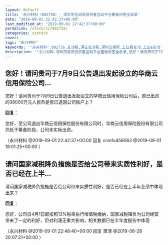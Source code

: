 ```yaml
---
layout: default
title: '永兴材料（002756）- 深交所互动易投资者互动平台董秘问答全收录'
date: "2019-09-01 22:42:37+00:00"
last_modified_at: "2019-09-01 22:42:37+00:00"
permalink: /stock/sz/002756/
categories: szstock
cover: 
tags: "永兴材料"
keywords: '"永兴材料",002756,互动易,深证互动易,深圳交易所,上证易互动,上证e互动'
description: '"永兴材料-深圳交易所投资者互动平台董秘问答全收录,您好！请问贵司于7月9日公告退出发起设立的华商云信用保险公司后，原已出资的36000万元人民币是否已退回公司账户上？"'
---
```


## 您好！请问贵司于7月9日公告退出发起设立的华商云信用保险公司...

您好！请问贵司于7月9日公告退出发起设立的华商云信用保险公司后，原已出资的36000万元人民币是否已退回公司账户上？

**回复**：

您好，至公司退出华商云信用保险股份有限公司时，华商云信用保险股份有限公司仍处于筹备阶段，公司未实际出资。 

（永兴材料  @2019-09-01 22:42:37+00:00 回复 cninfo458063  @2019-09-01 18:01:25+00:00 ）

## 请问国家减税降负措施是否给公司带来实质性利好，是否已经在上半...

请问国家减税降负措施是否给公司带来实质性利好，是否已经在上半年业绩中体现出来？

**回复**：

您好，公司自4月1日起按照13%税率执行增值税缴纳，国家减税降负为公司经营带来了一定的利好，但对利润无重大影响，相关数据已在半年度报告中体现 

（永兴材料  @2019-09-01 22:48:40+00:00 回复 萧清  @2019-08-28 20:07:21+00:00 ）

